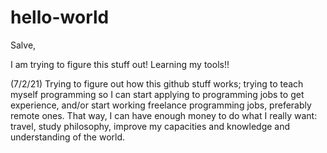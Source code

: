 # hello-world

Salve,

I am trying to figure this stuff out! Learning my tools!!



(7/2/21) Trying to figure out how this github stuff works; trying to teach myself programming so I can start applying to programming jobs to get experience, and/or start working freelance programming jobs, preferably remote ones. That way, I can have enough money to do what I really want: travel, study philosophy, improve my capacities and knowledge and understanding of the world. 

